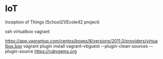 # IoT
Inception of Things (School21/Ecole42 project)

ssh
virtualbox
vagrant

https://app.vagrantup.com/centos/boxes/8/versions/2011.0/providers/virtualbox.box
vagrant plugin install vagrant-vbguest --plugin-clean-sources --plugin-source https://rubygems.org
